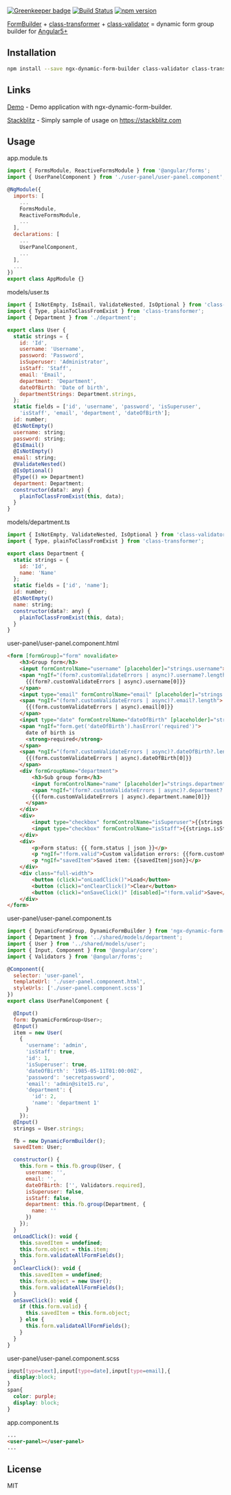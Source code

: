 [![Greenkeeper badge](https://badges.greenkeeper.io/EndyKaufman/ngx-dynamic-form-builder.svg)](https://greenkeeper.io/)
[![Build Status](https://travis-ci.org/EndyKaufman/ngx-dynamic-form-builder.svg?branch=master)](https://travis-ci.org/EndyKaufman/ngx-dynamic-form-builder)
[![npm version](https://badge.fury.io/js/ngx-dynamic-form-builder.svg)](https://badge.fury.io/js/ngx-dynamic-form-builder)


[FormBuilder](https://angular.io/api/forms/FormBuilder) + [class-transformer](https://github.com/typestack/class-transformer) + [class-validator](https://github.com/typestack/class-validator) = dynamic form group builder for [Angular5+](https://angular.io)

## Installation

```bash
npm install --save ngx-dynamic-form-builder class-validator class-transformer
```

## Links

[Demo](https://endykaufman.github.io/ngx-dynamic-form-builder) - Demo application with ngx-dynamic-form-builder.

[Stackblitz](https://stackblitz.com/edit/ngx-dynamic-form-builder) - Simply sample of usage on https://stackblitz.com

## Usage

app.module.ts
```js 
import { FormsModule, ReactiveFormsModule } from '@angular/forms';
import { UserPanelComponent } from './user-panel/user-panel.component';

@NgModule({
  imports: [
    ...
    FormsModule,
    ReactiveFormsModule,
    ...
  ],
  declarations: [
    ...
    UserPanelComponent,
    ...
  ],
  ...
})
export class AppModule {}
```

models/user.ts
```js 
import { IsNotEmpty, IsEmail, ValidateNested, IsOptional } from 'class-validator';
import { Type, plainToClassFromExist } from 'class-transformer';
import { Department } from './department';

export class User {
  static strings = {
    id: 'Id',
    username: 'Username',
    password: 'Password',
    isSuperuser: 'Administrator',
    isStaff: 'Staff',
    email: 'Email',
    department: 'Department',
    dateOfBirth: 'Date of birth',
    departmentStrings: Department.strings,
  };
  static fields = ['id', 'username', 'password', 'isSuperuser',
    'isStaff', 'email', 'department', 'dateOfBirth'];
  id: number;
  @IsNotEmpty()
  username: string;
  password: string;
  @IsEmail()
  @IsNotEmpty()
  email: string;
  @ValidateNested()
  @IsOptional()
  @Type(() => Department)
  department: Department;
  constructor(data?: any) {
    plainToClassFromExist(this, data);
  }
}
```

models/department.ts
```js 
import { IsNotEmpty, ValidateNested, IsOptional } from 'class-validator';
import { Type, plainToClassFromExist } from 'class-transformer';

export class Department {
  static strings = {
    id: 'Id',
    name: 'Name'
  };
  static fields = ['id', 'name'];
  id: number;
  @IsNotEmpty()
  name: string;
  constructor(data?: any) {
    plainToClassFromExist(this, data);
  }
}

```

user-panel/user-panel.component.html
```html
<form [formGroup]="form" novalidate>
	<h3>Group form</h3>
	<input formControlName="username" [placeholder]="strings.username">
	<span *ngIf="(form?.customValidateErrors | async)?.username?.length">
      {{(form?.customValidateErrors | async).username[0]}}
    </span>
	<input type="email" formControlName="email" [placeholder]="strings.email">
	<span *ngIf="(form?.customValidateErrors | async)?.email?.length">
      {{(form.customValidateErrors | async).email[0]}}
    </span>
	<input type="date" formControlName="dateOfBirth" [placeholder]="strings.dateOfBirth">
	<span *ngIf="form.get('dateOfBirth').hasError('required')">
      date of birth is
      <strong>required</strong>
    </span>
	<span *ngIf="(form?.customValidateErrors | async)?.dateOfBirth?.length">
      {{(form.customValidateErrors | async).dateOfBirth[0]}}
    </span>
	<div formGroupName="department">
		<h3>Sub group form</h3>
		<input formControlName="name" [placeholder]="strings.department">
		<span *ngIf="(form?.customValidateErrors | async)?.department?.name?.length">
        {{(form.customValidateErrors | async).department.name[0]}}
      </span>
	</div>
	<div>
		<input type="checkbox" formControlName="isSuperuser">{{strings.isSuperuser}}
		<input type="checkbox" formControlName="isStaff">{{strings.isStaff}}
	</div>
	<div>
		<p>Form status: {{ form.status | json }}</p>
		<p *ngIf="!form.valid">Custom validation errors: {{form.customValidateErrors|async|json}}</p>
		<p *ngIf="savedItem">Saved item: {{savedItem|json}}</p>
	</div>
	<div class="full-width">
		<button (click)="onLoadClick()">Load</button>
		<button (click)="onClearClick()">Clear</button>
		<button (click)="onSaveClick()" [disabled]="!form.valid">Save</button>
	</div>
</form>
```

user-panel/user-panel.component.ts
```js
import { DynamicFormGroup, DynamicFormBuilder } from 'ngx-dynamic-form-builder';
import { Department } from '../shared/models/department';
import { User } from '../shared/models/user';
import { Input, Component } from '@angular/core';
import { Validators } from '@angular/forms';

@Component({
  selector: 'user-panel',
  templateUrl: './user-panel.component.html',
  styleUrls: ['./user-panel.component.scss']
})
export class UserPanelComponent {

  @Input()
  form: DynamicFormGroup<User>;
  @Input()
  item = new User(
    {
      'username': 'admin',
      'isStaff': true,
      'id': 1,
      'isSuperuser': true,
      'dateOfBirth': '1985-05-11T01:00:00Z',
      'password': 'secretpassword',
      'email': 'admin@site15.ru',
      'department': {
        'id': 2,
        'name': 'department 1'
      }
    });
  @Input()
  strings = User.strings;

  fb = new DynamicFormBuilder();
  savedItem: User;

  constructor() {
    this.form = this.fb.group(User, {
      username: '',
      email: '',
      dateOfBirth: ['', Validators.required],
      isSuperuser: false,
      isStaff: false,
      department: this.fb.group(Department, {
        name: ''
      })
    });
  }
  onLoadClick(): void {
    this.savedItem = undefined;
    this.form.object = this.item;
    this.form.validateAllFormFields();
  }
  onClearClick(): void {
    this.savedItem = undefined;
    this.form.object = new User();
    this.form.validateAllFormFields();
  }
  onSaveClick(): void {
    if (this.form.valid) {
      this.savedItem = this.form.object;
    } else {
      this.form.validateAllFormFields();
    }
  }
}
```

user-panel/user-panel.component.scss
```css
input[type=text],input[type=date],input[type=email],{
  display:block;
}
span{
  color: purple;
  display: block;
}
```

app.component.ts
```html
...
<user-panel></user-panel>
...
```

## License

MIT